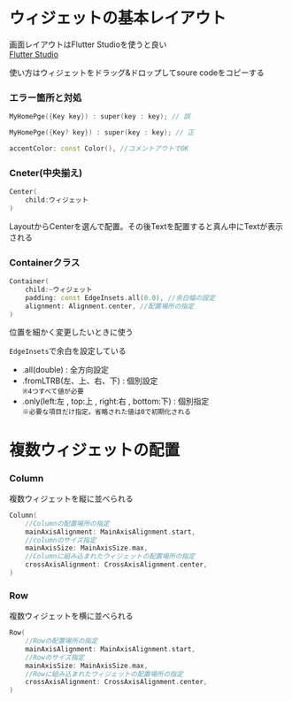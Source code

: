 # ウィジェットの基本レイアウト

画面レイアウトはFlutter Studioを使うと良い  
[Flutter Studio](https://flutterstudio.app/)  

使い方はウィジェットをドラッグ&ドロップしてsoure codeをコピーする  

### エラー箇所と対処

``` c++
MyHomePge({Key key}) : super(key : key); // 誤

MyHomePge({Key? key}) : super(key : key); // 正
```

```c++
accentColor: const Color(), //コメントアウトでOK
```

### Cneter(中央揃え) 
```c++
Center(
    child:ウィジェット
)
```
LayoutからCenterを選んで配置。その後Textを配置すると真ん中にTextが表示される  

### Containerクラス
```c++
Container(
    child:~ウィジェット
    padding: const EdgeInsets.all(0.0), //余白幅の設定
    alignment: Alignment.center, //配置場所の指定
)
```
位置を細かく変更したいときに使う  

`EdgeInsets`で余白を設定している  

- .all(double) : 全方向設定
- .fromLTRB(左、上、右、下) : 個別設定   
`※4つすべて値が必要`
- .only(left:左 , top:上 , right:右 , bottom:下) : 個別指定  
 `※必要な項目だけ指定。省略された値は0で初期化される`  

# 複数ウィジェットの配置
### Column 
複数ウィジェットを縦に並べられる  

```c++
Column(
    //Columnの配置場所の指定
    mainAxisAlignment: MainAxisAlignment.start,
    //columnのサイズ指定
    mainAxisSize: MainAxisSize.max, 
    //Columnに組み込まれたウィジェットの配置場所の指定
    crossAxisAlignment: CrossAxisAlignment.center,
)
```
### Row  
複数ウィジェットを横に並べられる  

```c++
Row(
    //Rowの配置場所の指定
    mainAxisAlignment: MainAxisAlignment.start,
    //Rowのサイズ指定
    mainAxisSize: MainAxisSize.max,
    //Rowに組み込まれたウィジェットの配置場所の指定
    crossAxisAlignment: CrossAxisAlignment.center,
)
```






